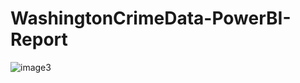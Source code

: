 # WashingtonCrimeData-PowerBI-Report


![image3](https://github.com/user-attachments/assets/22f6cecb-1259-4ed9-bed3-6817200d886b)
